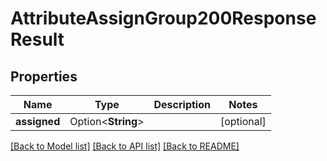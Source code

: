 # AttributeAssignGroup200ResponseResult

## Properties

Name | Type | Description | Notes
------------ | ------------- | ------------- | -------------
**assigned** | Option<**String**> |  | [optional]

[[Back to Model list]](../README.md#documentation-for-models) [[Back to API list]](../README.md#documentation-for-api-endpoints) [[Back to README]](../README.md)


